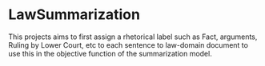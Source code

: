 # LawSummarization

This projects aims to first assign a rhetorical label such as Fact, arguments, Ruling by Lower Court, etc to each sentence to law-domain document to use this in the objective function of the summarization model.
